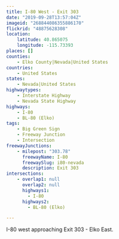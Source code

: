 ```yaml
---
title: I-80 West - Exit 303
date: "2019-09-28T13:57:04Z"
imageid: "268844086355886170"
flickrid: "48875628308"
location:
    latitude: 40.865075
    longitude: -115.73393
places: []
counties:
    - Elko County|Nevada|United States
countries:
    - United States
states:
    - Nevada|United States
highwaytypes:
    - Interstate Highway
    - Nevada State Highway
highways:
    - I-80
    - BL-80 (Elko)
tags:
    - Big Green Sign
    - Freeway Junction
    - Intersection
freewayJunctions:
    - milepost: "303.78"
      freewayName: I-80
      freewaySlug: i80-nevada
      description: Exit 303
intersections:
    - overlap1: null
      overlap2: null
      highways1:
        - I-80
      highways2:
        - BL-80 (Elko)

---
```

I-80 west approaching Exit 303 - Elko East.